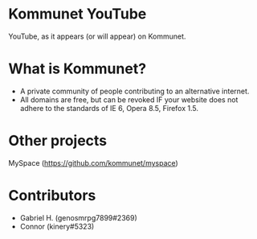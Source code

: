 # Kommunet YouTube
YouTube, as it appears (or will appear) on Kommunet.

# What is Kommunet?
- A private community of people contributing to an alternative internet.
- All domains are free, but can be revoked IF your website does not adhere to the standards of IE 6, Opera 8.5, Firefox 1.5.

# Other projects
MySpace (https://github.com/kommunet/myspace)

# Contributors
- Gabriel H. (genosmrpg7899#2369)
- Connor (kinery#5323)
